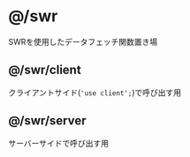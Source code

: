 # @/swr
SWRを使用したデータフェッチ関数置き場

## @/swr/client
クライアントサイド(`'use client';`)で呼び出す用

## @/swr/server
サーバーサイドで呼び出す用
